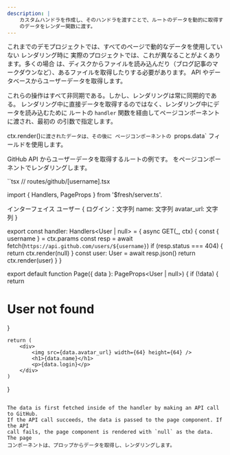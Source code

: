```yaml
---
description: |
    カスタムハンドラを作成し、そのハンドラを渡すことで、ルートのデータを動的に取得することができます。
    のデータをレンダー関数に渡す。
---
```


これまでのデモプロジェクトでは、すべてのページで動的なデータを使用していない
レンダリング時に 実際のプロジェクトでは、これが異なることがよくあります。多くの場合
は、ディスクからファイルを読み込んだり（ブログ記事のマークダウンなど）、あるファイルを取得したりする必要があります。
API やデータベースからユーザーデータを取得します。

これらの操作はすべて非同期である。しかし、レンダリングは常に同期的である。
レンダリング中に直接データを取得するのではなく、レンダリング中にデータを読み込むために
ルートの `handler` 関数を経由してページコンポーネントに渡され、最初の
の引数で指定します。

ctx.render()`に渡されたデータは、その後に
ページコンポーネントの `props.data` フィールドを使用します。

GitHub API からユーザーデータを取得するルートの例です。
をページコンポーネントでレンダリングします。

``tsx
// routes/github/[username].tsx

import { Handlers, PageProps } from '$fresh/server.ts'.

インターフェイス ユーザー {
ログイン：文字列
name: 文字列
avatar_url: 文字列
}

export const handler: Handlers<User | null> = {
async GET(\_, ctx) {
const { username } = ctx.params
const resp = await fetch(`https://api.github.com/users/${username}`)
if (resp.status === 404) {
return ctx.render(null)
}
const user: User = await resp.json()
return ctx.render(user)
}
}

export default function Page({ data }: PageProps<User | null>) {
if (!data) {
return <h1>User not found</h1>
}

    return (
        <div>
            <img src={data.avatar_url} width={64} height={64} />
            <h1>{data.name}</h1>
            <p>{data.login}</p>
        </div>
    )

}

```

The data is first fetched inside of the handler by making an API call to GitHub.
If the API call succeeds, the data is passed to the page component. If the API
call fails, the page component is rendered with `null` as the data. The page
コンポーネントは、プロップからデータを取得し、レンダリングします。
```
